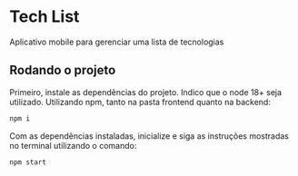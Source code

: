 # Tech List
Aplicativo mobile para gerenciar uma lista de tecnologias

## Rodando o projeto
Primeiro, instale as dependências do projeto. Indico que o node 18+ seja utilizado. Utilizando npm, tanto na pasta frontend quanto na backend:
```bash 
npm i 
```

Com as dependências instaladas, inicialize e siga as instruções mostradas no terminal utilizando o comando:
```bash
npm start
```